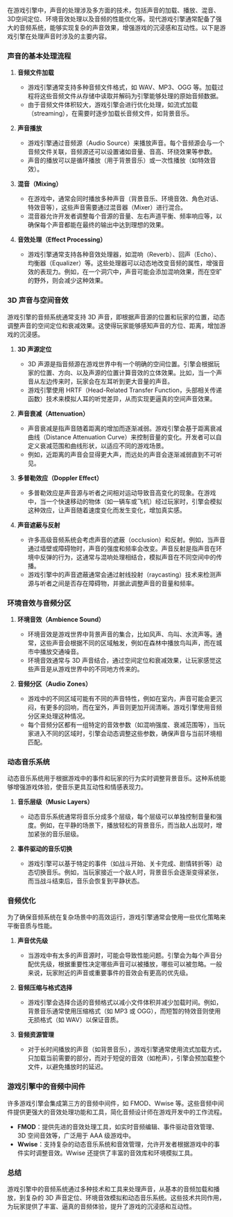 在游戏引擎中，声音的处理涉及多方面的技术，包括声音的加载、播放、混音、3D空间定位、环境音效处理以及音频的性能优化等。现代游戏引擎通常配备了强大的音频系统，能够实现复杂的声音效果，增强游戏的沉浸感和互动性。以下是游戏引擎在处理声音时涉及的主要内容。

### 声音的基本处理流程

1. **音频文件加载**
   - 游戏引擎通常支持多种音频文件格式，如 WAV、MP3、OGG 等。加载过程将这些音频文件从存储中读取并解码为引擎能够处理的原始音频数据。
   - 由于音频文件体积较大，游戏引擎会进行优化处理，如流式加载（streaming），在需要时逐步加载长音频文件，如背景音乐。

2. **声音播放**
   - 游戏引擎通过音频源（Audio Source）来播放声音。每个音频源会与一个音频文件关联，音频源还可以设置诸如音量、音高、环绕效果等参数。
   - 声音的播放可以是循环播放（用于背景音乐）或一次性播放（如特效音效）。

3. **混音（Mixing）**
   - 在游戏中，通常会同时播放多种声音（背景音乐、环境音效、角色对话、特效音等），这些声音需要通过混音器（Mixer）进行混合。
   - 混音器允许开发者调整每个音源的音量、左右声道平衡、频率响应等，以确保每个声音都能在最终的输出中达到理想的效果。

4. **音效处理（Effect Processing）**
   - 游戏引擎通常支持各种音效处理器，如混响（Reverb）、回声（Echo）、均衡器（Equalizer）等。这些处理器可以动态地改变音频的属性，增强音效的表现力。例如，在一个洞穴中，声音可能会添加混响效果，而在空旷的野外，则会减少这种效果。

### 3D 声音与空间音效

游戏引擎的音频系统通常支持 3D 声音，即根据声音源的位置和玩家的位置，动态调整声音的空间定位和衰减效果。这使得玩家能够感知声音的方位、距离，增加游戏的沉浸感。

1. **3D 声源定位**
   - 3D 声源是指音频源在游戏世界中有一个明确的空间位置。引擎会根据玩家的位置、方向、以及声源的位置计算音效的立体效果。比如，当一个声音从左边传来时，玩家会在左耳听到更大音量的声音。
   - 游戏引擎使用 HRTF（Head-Related Transfer Function，头部相关传递函数）技术来模拟人耳的听觉差异，从而实现更逼真的空间声音效果。

2. **声音衰减（Attenuation）**
   - 声音衰减是指声音随着距离的增加而逐渐减弱。游戏引擎会基于距离衰减曲线（Distance Attenuation Curve）来控制音量的变化。开发者可以自定义衰减范围和曲线形状，以适应不同的游戏场景。
   - 例如，近距离的声音会显得更大声，而远处的声音会逐渐减弱直到不可听见。

3. **多普勒效应（Doppler Effect）**
   - 多普勒效应是声音源与听者之间相对运动导致音高变化的现象。在游戏中，当一个快速移动的物体（如一辆车或飞机）经过玩家时，引擎会模拟这种效应，让声音随着速度变化而发生变化，增加真实感。

4. **声音遮蔽与反射**
   - 许多高级音频系统会考虑声音的遮蔽（occlusion）和反射。例如，当声音通过墙壁或障碍物时，声音的强度和频率会改变。声音反射是指声音在环境中反弹的行为，这通常与混响处理相结合，模拟声音在不同空间中的传播。
   - 游戏引擎中的声音遮蔽通常会通过射线投射（raycasting）技术来检测声源与听者之间是否存在障碍物，并据此调整声音的音量和频率。

### 环境音效与音频分区

1. **环境音效（Ambience Sound）**
   - 环境音效是游戏世界中背景声音的集合，比如风声、鸟叫、水流声等。通常，这些声音会根据不同的区域触发，例如在森林中播放鸟叫声，而在城市中播放交通噪音。
   - 环境音效通常与 3D 声音结合，通过空间定位和衰减效果，让玩家感觉这些声音是从游戏世界中的不同地方传来的。

2. **音频分区（Audio Zones）**
   - 游戏中的不同区域可能有不同的声音特性，例如在室内，声音可能会更沉闷，有更多的回响，而在室外，声音则更加开阔清晰。游戏引擎使用音频分区来处理这种情况。
   - 每个音频分区都有一组特定的音效参数（如混响强度、衰减范围等），当玩家进入不同的区域时，引擎会动态调整这些参数，确保声音与当前环境相匹配。

### 动态音乐系统

动态音乐系统用于根据游戏中的事件和玩家的行为实时调整背景音乐。这种系统能够增强游戏体验，使音乐更具互动性和情感表现力。

1. **音乐层级（Music Layers）**
   - 动态音乐系统通常将音乐分成多个层级，每个层级可以单独控制音量和强度。例如，在平静的场景下，播放轻松的背景音乐，而当敌人出现时，增加紧张的音乐层级。

2. **事件驱动的音乐切换**
   - 游戏引擎可以基于特定的事件（如战斗开始、关卡完成、剧情转折等）动态切换音乐。例如，当玩家接近一个敌人时，背景音乐会逐渐变得紧张，而当战斗结束后，音乐会恢复到平静状态。

### 音频优化

为了确保音频系统在复杂场景中的高效运行，游戏引擎通常会使用一些优化策略来平衡音质与性能。

1. **声音优先级**
   - 当游戏中有太多的声音源时，可能会导致性能问题。引擎会为每个声音分配优先级，根据重要性决定哪些声音可以被播放，哪些可以被忽略。一般来说，玩家附近的声音或重要事件的音效会有更高的优先级。

2. **音频压缩与格式选择**
   - 游戏引擎会选择合适的音频格式以减小文件体积并减少加载时间。例如，背景音乐通常使用压缩格式（如 MP3 或 OGG），而短暂的特效音则使用无损格式（如 WAV）以保证音质。

3. **音频资源管理**
   - 对于长时间播放的声音（如背景音乐），游戏引擎通常使用流式加载方式，只加载当前需要的部分，而对于短促的音效（如枪声），引擎会预加载整个文件，以避免播放时的延迟。

### 游戏引擎中的音频中间件

许多游戏引擎会集成第三方的音频中间件，如 FMOD、Wwise 等。这些音频中间件提供更强大的音效处理功能和工具，简化音频设计师在游戏开发中的工作流程。

- **FMOD**：提供先进的音效处理工具，如实时音频编辑、事件驱动音效管理、3D 空间音效等，广泛用于 AAA 级游戏中。
- **Wwise**：支持复杂的动态音乐系统和音效管理，允许开发者根据游戏中的事件实时调整音效。Wwise 还提供了丰富的音效库和环境模拟工具。

### 总结

游戏引擎中的音频系统通过多种技术和工具来处理声音，从基本的音频加载和播放，到复杂的 3D 声音定位、环境音效模拟和动态音乐系统。这些技术共同作用，为玩家提供了丰富、逼真的音频体验，提升了游戏的沉浸感和互动性。